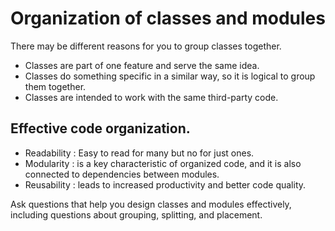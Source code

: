 # Organization of classes and modules


There may be different reasons for you to group classes together.

- Classes are part of one feature and serve the same idea.
- Classes do something specific in a similar way, so it is logical to group them together.
- Classes are intended to work with the same third-party code.


## Effective code organization.

- Readability : Easy to read for many but no for just ones.
- Modularity : is a key characteristic of organized code, and it is also connected to dependencies between modules.
- Reusability : leads to increased productivity and better code quality.


Ask questions that help you design classes and modules effectively, including questions about grouping, splitting, and placement.